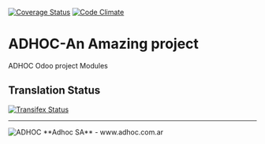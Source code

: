 [![Coverage Status](https://coveralls.io/repos/ingadhoc/project/badge.png?branch=13.0)](https://coveralls.io/r/ingadhoc/project?branch=13.0)
[![Code Climate](https://codeclimate.com/github/ingadhoc/project/badges/gpa.svg)](https://codeclimate.com/github/ingadhoc/project)

# ADHOC-An Amazing project

ADHOC Odoo project Modules

[//]: # (addons)
[//]: # (end addons)

Translation Status
------------------
[![Transifex Status](https://www.transifex.com/projects/p/ingadhoc-project-13-0/chart/image_png)](https://www.transifex.com/projects/p/ingadhoc-project-13-0)

----

<img alt="ADHOC" src="http://fotos.subefotos.com/83fed853c1e15a8023b86b2b22d6145bo.png" />
**Adhoc SA** - www.adhoc.com.ar

